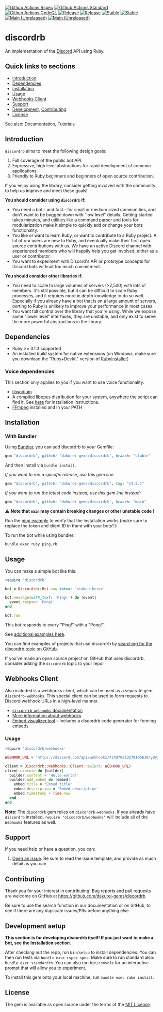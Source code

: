 [![Github Actions Rspec](https://github.com/dakurei-gems/discordrb/actions/workflows/rspec.yml/badge.svg?branch=main&event=push)](https://github.com/dakurei-gems/discordrb/actions/workflows/rspec.yml)
[![Github Actions Standard](https://github.com/dakurei-gems/discordrb/actions/workflows/standard.yml/badge.svg?branch=main&event=push)](https://github.com/dakurei-gems/discordrb/actions/workflows/standard.yml)
[![Github Actions CodeQL](https://github.com/dakurei-gems/discordrb/actions/workflows/codeql.yml/badge.svg?branch=main&event=push)](https://github.com/dakurei-gems/discordrb/actions/workflows/codeql.yml)
[![Release](https://img.shields.io/badge/gem-v3.5.1-007ec6.svg)](https://github.com/dakurei-gems/discordrb/releases/tag/v3.5.1)
[![Release](https://img.shields.io/badge/docs-v3.5.1-979797.svg)](https://dakurei-gems.github.io/discordrb/v3.5.1/)
[![Stable](https://img.shields.io/badge/gem-stable-007ec6.svg)](https://github.com/dakurei-gems/discordrb/tree/stable)
[![Stable](https://img.shields.io/badge/docs-stable-979797.svg)](https://dakurei-gems.github.io/discordrb/stable/)
[![Main (Unreleased)](https://img.shields.io/badge/gem-main-007ec6.svg)](https://github.com/dakurei-gems/discordrb/tree/main)
[![Main (Unreleased)](https://img.shields.io/badge/docs-main-979797.svg)](https://dakurei-gems.github.io/discordrb/main/)

# discordrb

An implementation of the [Discord](https://discord.com/) API using Ruby.

## Quick links to sections

- [Introduction](https://github.com/dakurei-gems/discordrb#introduction)
- [Dependencies](https://github.com/dakurei-gems/discordrb#dependencies)
- [Installation](https://github.com/dakurei-gems/discordrb#installation)
- [Usage](https://github.com/dakurei-gems/discordrb#usage)
- [Webhooks Client](https://github.com/dakurei-gems/discordrb#webhooks-client)
- [Support](https://github.com/dakurei-gems/discordrb#support)
- [Development](https://github.com/dakurei-gems/discordrb#development), [Contributing](https://github.com/dakurei-gems/discordrb#contributing)
- [License](https://github.com/dakurei-gems/discordrb#license)

See also: [Documentation](https://dakurei-gems.github.io/discordrb/v3.5.1/), [Tutorials](https://github.com/dakurei-gems/discordrb/wiki)

## Introduction

`discordrb` aims to meet the following design goals:

1. Full coverage of the public bot API.
2. Expressive, high level abstractions for rapid development of common applications.
3. Friendly to Ruby beginners and beginners of open source contribution.

If you enjoy using the library, consider getting involved with the community to help us improve and meet these goals!

**You should consider using `discordrb` if:**

- You need a bot - and fast - for small or medium sized communities, and don't want to be bogged down with "low level" details. Getting started takes minutes, and utilities like a command parser and tools for modularization make it simple to quickly add or change your bots functionality.
- You like or want to learn Ruby, or want to contribute to a Ruby project. A lot of our users are new to Ruby, and eventually make their first open source contributions with us. We have an active Discord channel with experienced members who will happily help you get involved, either as a user or contributor.
- You want to experiment with Discord's API or prototype concepts for Discord bots without too much commitment.

**You should consider other libraries if:**

- You need to scale to large volumes of servers (>2,500) with lots of members. It's still possible, but it can be difficult to scale Ruby processes, and it requires more in depth knowledge to do so well. Especially if you already have a bot that is on a large amount of servers, porting to Ruby is unlikely to improve your performance in most cases.
- You want full control over the library that you're using. While we expose some "lower level" interfaces, they are unstable, and only exist to serve the more powerful abstractions in the library.

## Dependencies

* Ruby >= 3.1.3 supported
* An installed build system for native extensions (on Windows, make sure you download the "Ruby+Devkit" version of [RubyInstaller](https://rubyinstaller.org/downloads/))

### Voice dependencies

This section only applies to you if you want to use voice functionality.

- [libsodium](https://github.com/dakurei-gems/discordrb/wiki/Installing-libsodium)
- A compiled libopus distribution for your system, anywhere the script can find it. See [here](https://github.com/dakurei-gems/discordrb/wiki/Installing-libopus) for installation instructions.
- [FFmpeg](https://www.ffmpeg.org/download.html) installed and in your PATH

## Installation

### With Bundler

Using [Bundler](https://bundler.io/#getting-started), you can add discordrb to your Gemfile:

```ruby
gem "discordrb", github: "dakurei-gems/discordrb", branch: "stable"
```

And then install via `bundle install`.

_If you want to run a specific release, use this gem line:_
```ruby
gem "discordrb", github: "dakurei-gems/discordrb", tag: "v3.5.1"
```

_If you want to run the latest code instead, use this gem line instead:_
```ruby
gem "discordrb", github: "dakurei-gems/discordrb", branch: "main"
```

⚠️ **Note that `main` may contain breaking changes or other unstable code !**

Run the [ping example](https://github.com/dakurei-gems/discordrb/blob/main/examples/ping.rb) to verify that the installation works (make sure to replace the token and client ID in there with your bots'!):

To run the bot while using bundler:

```sh
bundle exec ruby ping.rb
```

## Usage

You can make a simple bot like this:

```ruby
require 'discordrb'

bot = Discordrb::Bot.new token: '<token here>'

bot.message(with_text: 'Ping!') do |event|
  event.respond 'Pong!'
end

bot.run
```

This bot responds to every "Ping!" with a "Pong!".

See [additional examples here](https://github.com/dakurei-gems/discordrb/tree/main/examples).

You can find examples of projects that use discordrb by [searching for the discordrb topic on GitHub](https://github.com/topics/discordrb).

If you've made an open source project on GitHub that uses discordrb, consider adding the `discordrb` topic to your repo!

## Webhooks Client

Also included is a webhooks client, which can be used as a separate gem `discordrb-webhooks`. This special client can be used to form requests to Discord webhook URLs in a high-level manner.

- [`discordrb-webhooks` documentation](https://dakurei-gems.github.io/discordrb/v3.5.1/Discordrb/Webhooks.html)
- [More information about webhooks](https://support.discord.com/hc/en-us/articles/228383668-Intro-to-Webhooks)
- [Embed visualizer tool](https://leovoel.github.io/embed-visualizer/) - Includes a discordrb code generator for forming embeds

### Usage

```ruby
require 'discordrb/webhooks'

WEBHOOK_URL = 'https://discord.com/api/webhooks/424070213278105610/yByxDncRvHi02mhKQheviQI2erKkfRRwFcEp0MMBfib1ds6ZHN13xhPZNS2-fJo_ApSw'.freeze

client = Discordrb::Webhooks::Client.new(url: WEBHOOK_URL)
client.execute do |builder|
  builder.content = 'Hello world!'
  builder.add_embed do |embed|
    embed.title = 'Embed title'
    embed.description = 'Embed description'
    embed.timestamp = Time.now
  end
end
```

**Note:** The `discordrb` gem relies on `discordrb-webhooks`. If you already have `discordrb` installed, `require 'discordrb/webhooks'` will include all of the `Webhooks` features as well.

## Support

If you need help or have a question, you can:

1. [Open an issue](https://github.com/dakurei-gems/discordrb/issues). Be sure to read the issue template, and provide as much detail as you can.

## Contributing

Thank you for your interest in contributing!
Bug reports and pull requests are welcome on GitHub at <https://github.com/dakurei-gems/discordrb>.

Be sure to use the search function in our documentation or on GitHub, to see if there are any duplicate issues/PRs before anything else

## Development setup

**This section is for developing discordrb itself! If you just want to make a bot, see the [Installation](https://github.com/dakurei-gems/discordrb#installation) section.**

After checking out the repo, run `bin/setup` to install dependencies. You can then run tests via `bundle exec rspec spec`. Make sure to run standard also: `bundle exec standardrb`. You can also run `bin/console` for an interactive prompt that will allow you to experiment.

To install this gem onto your local machine, run `bundle exec rake install`.

## License

The gem is available as open source under the terms of the [MIT License](https://opensource.org/licenses/MIT).
